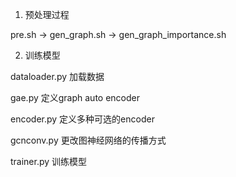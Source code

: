 1. 预处理过程

pre.sh -> gen_graph.sh -> gen_graph_importance.sh

2. 训练模型

dataloader.py  加载数据

gae.py 定义graph auto encoder

encoder.py 定义多种可选的encoder

gcnconv.py 更改图神经网络的传播方式

trainer.py 训练模型